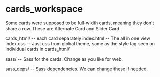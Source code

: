 # cards_workspace

Some cards were supposed to be full-width cards, meaning they don't share a row. These are Alternate Card and Slider Card.

cards_html/ -- each card separately
index.html -- The all in one view
index.css -- Just css from global theme, same as the style tag seen on individual cards in cards_html/

sass/ -- Sass for the cards. Change as you like for web. 

sass_deps/ -- Sass dependencies. We can change these if needed.

